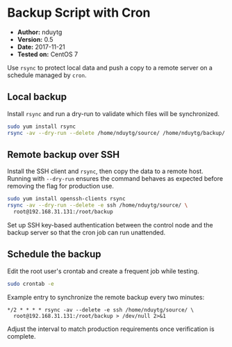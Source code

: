 # Backup Script with Cron

- **Author:** nduytg
- **Version:** 0.5
- **Date:** 2017-11-21
- **Tested on:** CentOS 7

Use `rsync` to protect local data and push a copy to a remote server on a
schedule managed by `cron`.

## Local backup

Install `rsync` and run a dry-run to validate which files will be synchronized.

```bash
sudo yum install rsync
rsync -av --dry-run --delete /home/nduytg/source/ /home/nduytg/backup/
```

## Remote backup over SSH

Install the SSH client and `rsync`, then copy the data to a remote host. Running
with `--dry-run` ensures the command behaves as expected before removing the
flag for production use.

```bash
sudo yum install openssh-clients rsync
rsync -av --dry-run --delete -e ssh /home/nduytg/source/ \
  root@192.168.31.131:/root/backup
```

Set up SSH key-based authentication between the control node and the backup
server so that the cron job can run unattended.

## Schedule the backup

Edit the root user's crontab and create a frequent job while testing.

```bash
sudo crontab -e
```

Example entry to synchronize the remote backup every two minutes:

```cron
*/2 * * * * rsync -av --delete -e ssh /home/nduytg/source/ \
  root@192.168.31.131:/root/backup > /dev/null 2>&1
```

Adjust the interval to match production requirements once verification is
complete.
